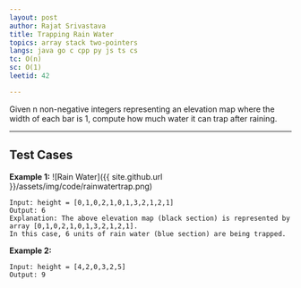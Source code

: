 ```yaml
---
layout: post
author: Rajat Srivastava
title: Trapping Rain Water
topics: array stack two-pointers
langs: java go c cpp py js ts cs
tc: O(n)
sc: O(1)
leetid: 42

---
```


Given n non-negative integers representing an elevation map where the width of each bar is 1, 
compute how much water it can trap after raining.

---
## Test Cases

**Example 1:**
![Rain Water]({{ site.github.url }}/assets/img/code/rainwatertrap.png)

```
Input: height = [0,1,0,2,1,0,1,3,2,1,2,1]
Output: 6
Explanation: The above elevation map (black section) is represented by array [0,1,0,2,1,0,1,3,2,1,2,1]. 
In this case, 6 units of rain water (blue section) are being trapped.
```

**Example 2:**
```
Input: height = [4,2,0,3,2,5]
Output: 9
```
